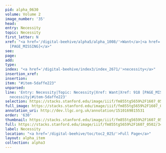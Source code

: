 ```yaml
---
pid: alpha_0630
volume: Volume 2
image_number: '35'
head: 
entry: Necessity
topic: Necessity
first_letter: N
xref: "<a href='/digital-beehive/alpha5/alpha_1008/'>Want</a>|<a href='/digital-beehive/toc/toc2_171/'>918
  [PAGE_MISSING]</a>"
see: 
page: 
add: 
type: 
index: "<a href='/digital-beehive/index3/index_2671/'>necessity</a>"
insertion_xref: 
insertion: 
item: "#item-5daffe223"
unparsed: 
line: 'Entry: Necessity|Topic: Necessity|Xref: Want|Xref: 918 [PAGE_MISSING]|Index:
  necessity|#item-5daffe223'
selection: https://stacks.stanford.edu/image/iiif/fm855tg5659%2F1607_0502/346,3993,2974,409/full/0/default.jpg
full_image: https://stacks.stanford.edu/image/iiif/fm855tg5659%2F1607_0502/full/full/0/default.jpg
annotation_uri: http://dev.llgc.org.uk/annotation/1510169815531
order: '630'
thumbnail: https://stacks.stanford.edu/image/iiif/fm855tg5659%2F1607_0502/346,3993,600,180/250,/0/default.jpg
full: https://stacks.stanford.edu/image/iiif/fm855tg5659%2F1607_0502/346,3993,2974,409/full/0/default.jpg
label: Necessity
location: "<a href='/digital-beehive/toc/toc2_025/'>Full Page</a>"
layout: alpha_item
collection: alpha3
---
```

